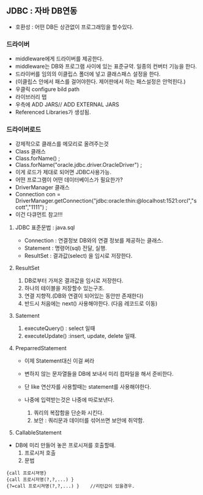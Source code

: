 
## JDBC : 자바 DB연동
- 호환성 : 어떤 DB든 상관없이 프로그래밍을 할수있다.

### 드라이버
- middleware에게 드라이버를 제공한다.
- middleware는 DB와 프로그램 사이에 있는 표준규약. 일종의 컨버터 기능을 한다.
- 드라이버를 임의의 이클립스 폴더에 넣고 클래스패스 설정을 한다.
- (이클립스 안에서 패스를 걸어야한다. 제어판에서 하는 패스설정은 안먹힌다.) 
- 우클릭 configure bild path
- 라이브러리 탭
-  우측에 ADD JARS// ADD EXTERNAL JARS
-  Referenced Libraries가 생성됨.



### 드라이버로드

- 강제적으로 클래스를 메모리로 올려주는것
- Class 클래스
- Class.forName() ;
- Class.forName("oracle.jdbc.driver.OracleDriver") ;
- 이게 로드가 제대로 되어면 JDBC사용가능.
- 어떤 프로그램이 어떤 데이터베이스가 필요한가?
- DriverManager 클래스
- Connection con = DriverManager.getConnection("jdbc:oracle:thin:@localhost:1521:orcl","scott","1111") ;
- 이건 다큐먼트 참고!!!




1) JDBC 표준문법 : java.sql
	- Connection : 연결정보
		DB와의 연결 정보를 제공하는 클래스.
	- Statement : 명령어(sql)  전달, 실행.
	- ResultSet : 결과값(select) 을 임시로 저장한다.

2)  ResultSet
	1) DB로부터 가져온 결과값을 임시로 저장한다.
	2) 하나의 테이블을 저장할수 있는구조.
	3) 연결 지향적.(DB와 연결이 되어있는 동안만 존재한다) 
	4) 반드시 처음에는 next() 사용해야한다. (다음 레코드로 이동) 
	

3)  Satement
	1) executeQuery()  : select 일때
	2) executeUpdate()  :insert, update, delete 일때.
	
4) PreparredStatement
	- 이제 Statement대신 이걸 써라
	- 변하지 않는 문자열들을 DB에 보내서 미리 컴파일을 해서 준비한다.
	- 단 like 연산자를 사용할때는 statement를 사용해야한다.
	- 나중에 입력받는것은 나중에 따로보낸다.

		1) 쿼리의 복잡함을 단순화 시킨다.
		2) 보안 : 쿼리문과 데이터를 섞어쓰면 보안에 취약함.



5) CallableStatement
- DB에 미리 만들어 놓은 프로시져를 호출할때.
	1) 프로시저 호출
	2) 문법
~~~
{call 프로시져명}
{call 프로시저명(?,?,...) }
{?=call 프로시져명(?,?,...) }	//리턴값이 있을경우.
~~~

